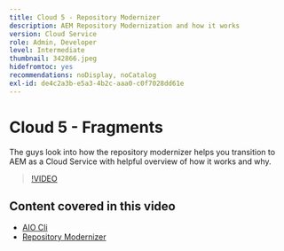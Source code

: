 ```yaml
---
title: Cloud 5 - Repository Modernizer
description: AEM Repository Modernization and how it works
version: Cloud Service
role: Admin, Developer
level: Intermediate
thumbnail: 342866.jpeg
hidefromtoc: yes
recommendations: noDisplay, noCatalog
exl-id: de4c2a3b-e5a3-4b2c-aaa0-c0f7028dd61e
---
```

# Cloud 5 - Fragments

The guys look into how the repository modernizer helps you transition to AEM as a Cloud Service with helpful overview of how it works and why.

>[!VIDEO](https://video.tv.adobe.com/v/342865)

## Content covered in this video

+ [AIO Cli](https://github.com/adobe/aio-cli-plugin-aem-cloud-service-migration)
+ [Repository Modernizer](https://github.com/adobe/aem-cloud-service-source-migration/tree/master/packages/repository-modernizer)

